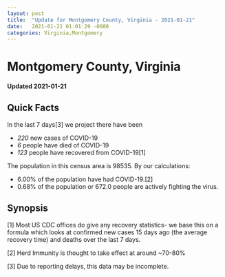 ```yaml
---
layout: post
title:  "Update for Montgomery County, Virginia - 2021-01-21"
date:   2021-01-21 01:01:29 -0600
categories: Virginia,Montgomery
---
```


# Montgomery County, Virginia
#### Updated 2021-01-21

## Quick Facts

In the last 7 days[3] we project there have been
- *220* new cases of COVID-19
- *6* people have died of COVID-19
- *123* people have recovered from COVID-19[1]

The population in this census area is 98535. By our calculations:
- 6.00% of the population have had COVID-19.[2]
- 0.68% of the population or 672.0 people are actively fighting the virus.

## Synopsis




[1] Most US CDC offices do give any recovery statistics- we base this on a formula which looks at confirmed new cases
15 days ago (the average recovery time) and deaths over the last 7 days.

[2] Herd Immunity is thought to take effect at around ~70-80%

[3] Due to reporting delays, this data may be incomplete.
 
    